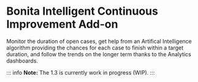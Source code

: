 # Bonita Intelligent Continuous Improvement Add-on
Monitor the duration of open cases, get help from an Artifical Intelligence algorithm providing the chances for each case to finish within a target duration, and follow the trends on the longer term thanks to the Analytics dashboards.

::: info
**Note:** The 1.3 is currently work in progress (WIP).
:::
